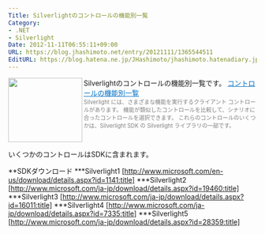 ```yaml
---
Title: Silverlightのコントロールの機能別一覧
Category:
- .NET
- Silverlight
Date: 2012-11-11T06:55:11+09:00
URL: https://blog.jhashimoto.net/entry/20121111/1365544511
EditURL: https://blog.hatena.ne.jp/JHashimoto/jhashimoto.hatenadiary.jp/atom/entry/12921228815717255573
---
```


Silverlightのコントロールの機能別一覧です。
<a href="http://msdn.microsoft.com/ja-jp/library/cc645075(v=vs.95).aspx" target="_blank"><img class="alignleft" align="left" border="0" src="http://capture.heartrails.com/150x130/shadow?http://msdn.microsoft.com/ja-jp/library/cc645075(v=vs.95).aspx" alt="" width="150" height="130" /></a><a style="color:#0070C5;" href="http://msdn.microsoft.com/ja-jp/library/cc645075(v=vs.95).aspx" target="_blank">コントロールの機能別一覧</a><a href="http://b.hatena.ne.jp/entry/http://msdn.microsoft.com/ja-jp/library/cc645075(v=vs.95).aspx" target="_blank"><img border="0" src="http://b.hatena.ne.jp/entry/image/http://msdn.microsoft.com/ja-jp/library/cc645075(v=vs.95).aspx" alt="" /></a><br><span style="color: #808080;font-size: 80%;">Silverlight には、さまざまな機能を実行するクライアント コントロールがあります。 機能が類似したコントロールを比較して、シナリオに合ったコントロールを選択できます。 これらのコントロールのいくつかは、Silverlight SDK の Silverlight ライブラリの一部です。 </span><br style="clear:both;" />

いくつかのコントロールはSDKに含まれます。

**SDKダウンロード
***Silverlight1
[http://www.microsoft.com/en-us/download/details.aspx?id=1141:title]
***Silverlight2
[http://www.microsoft.com/ja-jp/download/details.aspx?id=19460:title]
***Silverlight3
[http://www.microsoft.com/ja-jp/download/details.aspx?id=16011:title]
***Silverlight4
[http://www.microsoft.com/ja-jp/download/details.aspx?id=7335:title]
***Silverlight5
[http://www.microsoft.com/ja-jp/download/details.aspx?id=28359:title]
